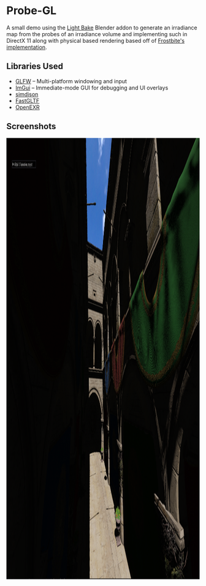 # Probe-GL

A small demo using the [Light Bake](https://superhivemarket.com/products/light-bake) Blender addon to generate an irradiance map from the probes of an irradiance volume and implementing such in DirectX 11 along with physical based rendering based off of [Frostbite's implementation](https://seblagarde.wordpress.com/wp-content/uploads/2015/07/course_notes_moving_frostbite_to_pbr_v32.pdf).


## Libraries Used
- [GLFW](https://github.com/glfw/glfw) – Multi-platform windowing and input
- [ImGui](https://github.com/ocornut/imgui) – Immediate-mode GUI for debugging and UI overlays
- [simdjson](https://github.com/simdjson/simdjson)
- [FastGLTF](https://github.com/spnda/fastgltf)
- [OpenEXR](https://github.com/AcademySoftwareFoundation/openexr)


## Screenshots
<img width="2045" height="1153" alt="screenshot_image" src="https://raw.githubusercontent.com/fpbellow/probe-gl/main/screenshot_image.png" />
